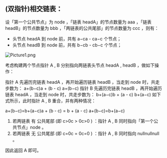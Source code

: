 ## (双指针)相交链表：

设「第一个公共节点」为 node ，「链表 headA」的节点数量为 aaa ，「链表 headB」的节点数量为 bbb ，「两链表的公共尾部」的节点数量为 ccc ，则有：

- 头节点 headA 到 node 前，共有 a−ca - ca−c 个节点；
- 头节点 headB 到 node 前，共有 b−cb - cb−c 个节点；



![Picture1.png](https://pic.leetcode-cn.com/1615224578-EBRtwv-Picture1.png)


考虑构建两个节点指针 A , B 分别指向两链表头节点 headA , headB ，做如下操作：

指针 A 先遍历完链表 headA ，再开始遍历链表 headB ，当走到 node 时，共走步数为：
a+(b−c)a + (b - c)
a+(b−c)
指针 B 先遍历完链表 headB ，再开始遍历链表 headA ，当走到 node 时，共走步数为：
b+(a−c)b + (a - c)
b+(a−c)
如下式所示，此时指针 A , B 重合，并有两种情况：

a+(b−c)=b+(a−c)a + (b - c) = b + (a - c)
a+(b−c)=b+(a−c)

1. 若两链表 有 公共尾部 (即 c>0c > 0c>0 ) ：指针 A , B 同时指向「第一个公共节点」node 。
2. 若两链表 无 公共尾部 (即 c=0c = 0c=0 ) ：指针 A , B 同时指向 nullnullnull 。

因此返回 A 即可。

